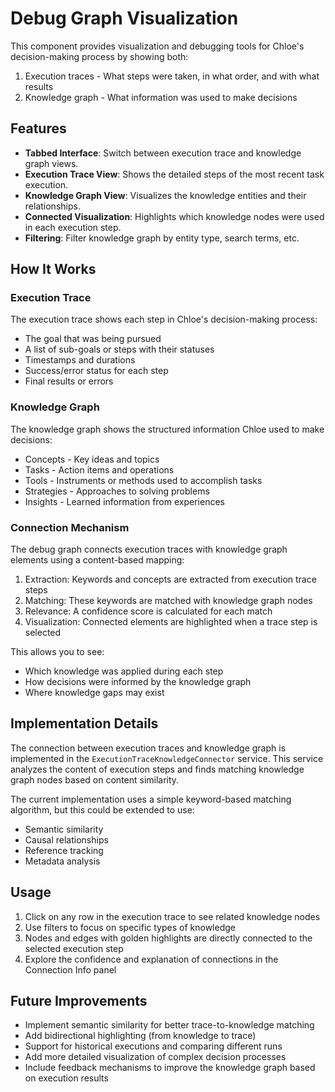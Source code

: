 # Debug Graph Visualization

This component provides visualization and debugging tools for Chloe's decision-making process by showing both:

1. Execution traces - What steps were taken, in what order, and with what results
2. Knowledge graph - What information was used to make decisions

## Features

- **Tabbed Interface**: Switch between execution trace and knowledge graph views.
- **Execution Trace View**: Shows the detailed steps of the most recent task execution.
- **Knowledge Graph View**: Visualizes the knowledge entities and their relationships.
- **Connected Visualization**: Highlights which knowledge nodes were used in each execution step.
- **Filtering**: Filter knowledge graph by entity type, search terms, etc.

## How It Works

### Execution Trace

The execution trace shows each step in Chloe's decision-making process:

- The goal that was being pursued
- A list of sub-goals or steps with their statuses
- Timestamps and durations
- Success/error status for each step
- Final results or errors

### Knowledge Graph

The knowledge graph shows the structured information Chloe used to make decisions:

- Concepts - Key ideas and topics
- Tasks - Action items and operations
- Tools - Instruments or methods used to accomplish tasks
- Strategies - Approaches to solving problems
- Insights - Learned information from experiences

### Connection Mechanism

The debug graph connects execution traces with knowledge graph elements using a content-based mapping:

1. Extraction: Keywords and concepts are extracted from execution trace steps
2. Matching: These keywords are matched with knowledge graph nodes
3. Relevance: A confidence score is calculated for each match
4. Visualization: Connected elements are highlighted when a trace step is selected

This allows you to see:
- Which knowledge was applied during each step
- How decisions were informed by the knowledge graph
- Where knowledge gaps may exist

## Implementation Details

The connection between execution traces and knowledge graph is implemented in the `ExecutionTraceKnowledgeConnector` service. This service analyzes the content of execution steps and finds matching knowledge graph nodes based on content similarity.

The current implementation uses a simple keyword-based matching algorithm, but this could be extended to use:
- Semantic similarity
- Causal relationships
- Reference tracking
- Metadata analysis

## Usage

1. Click on any row in the execution trace to see related knowledge nodes
2. Use filters to focus on specific types of knowledge
3. Nodes and edges with golden highlights are directly connected to the selected execution step
4. Explore the confidence and explanation of connections in the Connection Info panel

## Future Improvements

- Implement semantic similarity for better trace-to-knowledge matching
- Add bidirectional highlighting (from knowledge to trace)
- Support for historical executions and comparing different runs
- Add more detailed visualization of complex decision processes
- Include feedback mechanisms to improve the knowledge graph based on execution results 